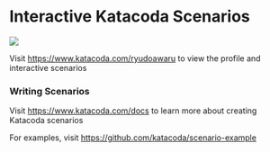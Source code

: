 # Interactive Katacoda Scenarios

[![](http://shields.katacoda.com/katacoda/ryudoawaru/count.svg)](https://www.katacoda.com/ryudoawaru "Get your profile on Katacoda.com")

Visit https://www.katacoda.com/ryudoawaru to view the profile and interactive scenarios

### Writing Scenarios
Visit https://www.katacoda.com/docs to learn more about creating Katacoda scenarios

For examples, visit https://github.com/katacoda/scenario-example
